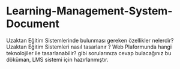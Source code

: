 # Learning-Management-System-Document

Uzaktan Eğitim Sistemlerinde bulunması gereken özellikler nelerdir?
Uzaktan Eğitim Sistemleri nasıl tasarlanır ? 
Web Plaformunda hangi teknolojiler ile tasarlanabilir?
gibi sorularınıza cevap bulacağınız bu döküman, LMS sistemi için hazırlanmıştır.
